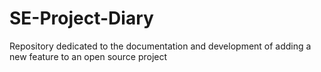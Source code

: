 # SE-Project-Diary
Repository dedicated to the documentation and development of adding a new feature to an open source project
